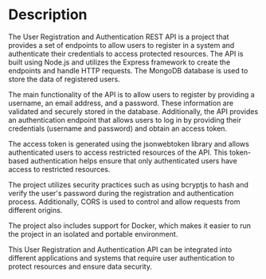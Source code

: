 # Description

The User Registration and Authentication REST API is a project that provides a set of endpoints to allow users to register in a system and authenticate their credentials to access protected resources. The API is built using Node.js and utilizes the Express framework to create the endpoints and handle HTTP requests. The MongoDB database is used to store the data of registered users.

The main functionality of the API is to allow users to register by providing a username, an email address, and a password. These information are validated and securely stored in the database. Additionally, the API provides an authentication endpoint that allows users to log in by providing their credentials (username and password) and obtain an access token.

The access token is generated using the jsonwebtoken library and allows authenticated users to access restricted resources of the API. This token-based authentication helps ensure that only authenticated users have access to restricted resources.

The project utilizes security practices such as using bcryptjs to hash and verify the user's password during the registration and authentication process. Additionally, CORS is used to control and allow requests from different origins.

The project also includes support for Docker, which makes it easier to run the project in an isolated and portable environment.

This User Registration and Authentication API can be integrated into different applications and systems that require user authentication to protect resources and ensure data security.